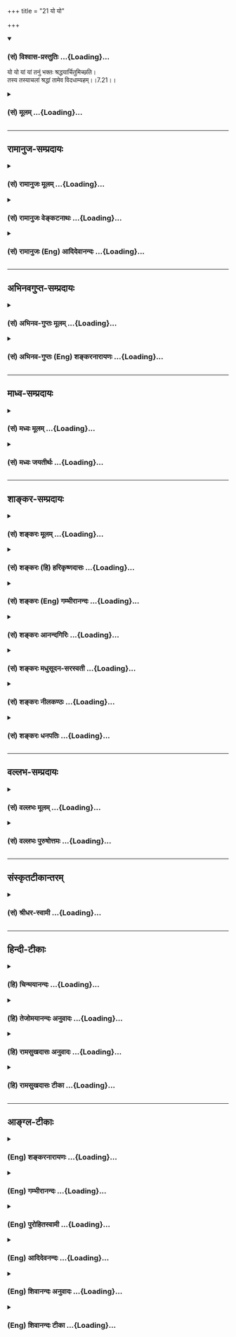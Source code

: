 +++
title = "21 यो यो"

+++
<div class="js_include" newlevelforh1="3" title="(सं) विश्वास-प्रस्तुतिः" unfilled url="/purANam_vaiShNavam/mahAbhAratam/06-bhIShma-parva/03-bhagavad-gItA-parva/saMskRtam/vishvAsa-prastutiH/07_jnAna-vijnAna-yogaH/21_yo_yo.md">
<details open><summary><h3>(सं) विश्वास-प्रस्तुतिः ...{Loading}...</h3></summary>

यो यो यां यां तनुं भक्तः श्रद्धयार्चितुमिच्छति।  
तस्य तस्याचलां श्रद्धां तामेव विदधाम्यहम्।।7.21।।
</details>
</div>
<div class="js_include collapsed" newlevelforh1="3" title="(सं) मूलम्" unfilled url="/purANam_vaiShNavam/mahAbhAratam/06-bhIShma-parva/03-bhagavad-gItA-parva/saMskRtam/mUlam/07_jnAna-vijnAna-yogaH/21_yo_yo.md">
<details><summary><h3>(सं) मूलम् ...{Loading}...</h3></summary>

यो यो यां यां तनुं भक्तः श्रद्धयार्चितुमिच्छति।  
तस्य तस्याचलां श्रद्धां तामेव विदधाम्यहम्।।7.21।।
</details>
</div>


_________________
## रामानुज-सम्प्रदायः
<div class="js_include collapsed" newlevelforh1="3" title="(सं) रामानुजः मूलम्" unfilled url="/purANam_vaiShNavam/mahAbhAratam/06-bhIShma-parva/03-bhagavad-gItA-parva/saMskRtam/rAmAnujaH/mUlam/07_jnAna-vijnAna-yogaH/21_yo_yo.md">
<details><summary><h3>(सं) रामानुजः मूलम् ...{Loading}...</h3></summary>

।।7.21।। ता अपि देवताः मदीयाः तनवःय आदित्ये तिष्ठन्यमादित्यो न वेद
यस्यादित्यः शरीरम् (बृ0 उ₀ 3।7।9) इत्यादिश्रुतिभिः प्रतिपादिताः मदीयाः
तनवः। इति अजानन् अपि **यो यो यां यां** मदीयाम् इन्द्रादिकां **तनुं भक्तः
श्रद्धया अर्चितुम् इच्छति तस्य तस्य** अजानतः अपि मत्तनुविषया एषा श्रद्धा
इति अहम् एव अनुसन्धाय **ताम् एव अचलां** निर्विघ्नां **विदधामि** अहम्।

</details>
</div>
<div class="js_include collapsed" newlevelforh1="3" title="(सं) रामानुजः वेङ्कटनाथः" unfilled url="/purANam_vaiShNavam/mahAbhAratam/06-bhIShma-parva/03-bhagavad-gItA-parva/saMskRtam/rAmAnujaH/venkaTanAthaH/07_jnAna-vijnAna-yogaH/21_yo_yo.md">
<details><summary><h3>(सं) रामानुजः वेङ्कटनाथः ...{Loading}...</h3></summary>

7.21 इति वक्ष्यमाणवशादत्रापि प्रपत्तेरर्चनाङ्गत्वं दर्शयति ता
एवाश्रित्यार्चयन्त इति। विश्वासगर्भफलप्रदत्ववरणपूर्वकं तत्तत्कर्मभिः
प्रीणयन्तीत्यर्थः। प्रपत्तिस्वरूपसामर्थ्यादवधारणसिद्धिः। तदेकोपायता
याञ्चा इति हि तल्लक्षणम्।  
  
।।7.21।। एवं देवतान्तरफलान्तरसक्ता अपि तत्तदाराधनतत्फलयोः शैथिल्ये
सतिअलाभे मत्तकाशिन्या दृष्टा तिर्यक्षु कामिता म.भा. इति न्यायेन
अनर्थहेतुषु निषिद्धेषूपायेषु निमज्जेयुरिति भयात्परमकारुणिकोऽहमेव
तत्तदाराधनहेतुश्रद्धाविघ्नशान्तिं तत्फलं च प्रयच्छामीति श्लोकद्वयेनाह यो
य इति। एक एवश्वरो रामकृष्णाद्यवतारवदादित्यादिविग्रहभाक् न तु
चेतनान्तरमस्तीति कुदृष्टिमतनिरासायाह ता अपीति। अयमभिप्रायः
पूर्वश्लोकेप्रपद्यन्तेऽन्यदेवताः 7।20 इति निर्देशं न
तावदीश्वरासाधारणविग्रहविशेषविषयस्तद्विशिष्टेश्वरविषयो वा भवितुमर्हति
तत्रान्यदेवतात्वव्यपदेशायोगाद्रामकृष्णादिवदेव। ततश्च
चेतनान्तरविषयत्वमवश्याभ्युपगमनीयम्। देवान्देवयजो यान्ति मद्भक्ता यान्ति
मामपि 7।23 इति च पृथग्वक्ष्यते। अतोऽत्र तनुशब्दः
पूर्वोत्तरपरामर्शवशाच्चेतनविशेषविषयः इति सर्वासां
चेतनविशेषरूपदेवतानामीश्वरशरीरत्वप्रदर्शनार्थं श्रुतिमुदाहरतिय आदित्य
इति। नात्र तनुत्वेन भजनं विवक्षितम्। तथा सति प्रतर्दनविद्यादिष्विव
परमात्मोपासनत्वप्रसङ्गात्। न तु मामभिजानन्ति तत्त्वेन 9।24 इति
वक्ष्यमाणत्वाच्चेत्यभिप्रायेणाह मदीयास्तनव इति। अजानन्नपीति। तर्हि
तनुत्वेनात्र निर्देशोऽनुपपन्नो निरर्थकश्चयां यां देवतां इत्येव हि
वक्तव्यमित्यत्राह तस्य तस्येति। यथा नरपतेरात्मस्वरूपमजानतोऽपि
राजशरीरप्रसाधनादिकं कर्तुरन्ततो राजात्मनैव फलमिति न्यायसूचनादुपपन्नोऽत्र
तनुशब्द इति भावः। जातायाः श्रद्धाया अचलत्वं नाम
प्रतिबन्धकराहित्येनाफललाभाय
निरन्तरसन्तन्यमानत्वमित्यभिप्रायेणोक्तंनिर्विघ्नामिति।  
  

</details>
</div>
<div class="js_include collapsed" newlevelforh1="3" title="(सं) रामानुजः (Eng) आदिदेवानन्दः" unfilled url="/purANam_vaiShNavam/mahAbhAratam/06-bhIShma-parva/03-bhagavad-gItA-parva/saMskRtam/rAmAnujaH/english/AdidevAnandaH/07_jnAna-vijnAna-yogaH/21_yo_yo.md">
<details><summary><h3>(सं) रामानुजः (Eng) आदिदेवानन्दः ...{Loading}...</h3></summary>

7.21 These divinities too constitute My body as taught in the Sruti text
like: 'He who, dwelling in the sun, whom the sun does not know, whose
body is the sun' (Br. U., 3.7.9). Whichever devotee seeks to worship
with faith whatever form of Mine, such as the Indra, although not
knowing these divinities to be My forms, I consider his faith as being
directed to My bodies or manifestations, and make his faith steadfast,
i.e., make it free from obstacles.

</details>
</div>


_________________
## अभिनवगुप्त-सम्प्रदायः
<div class="js_include collapsed" newlevelforh1="3" title="(सं) अभिनव-गुप्तः मूलम्" unfilled url="/purANam_vaiShNavam/mahAbhAratam/06-bhIShma-parva/03-bhagavad-gItA-parva/saMskRtam/abhinava-guptaH/mUlam/07_jnAna-vijnAna-yogaH/21_yo_yo.md">
<details><summary><h3>(सं) अभिनव-गुप्तः मूलम् ...{Loading}...</h3></summary>

।।7.20 7.23।। कामैरित्यादि मामपीत्यन्तम्। ये पुनः स्वेन
स्वेनोत्तमादिकामनास्वभावेन विचित्रेण परिच्छिन्नमनसस्ते कामनापहृतचेतनाः
+++(N चेतस)+++) तत्समुचितामेव ममैवावान्तरतनुं देवताविशेषमुपासते। अतो मत एव
कामफलमुपाददते +++(S पासते)+++। किं तु तस्यान्तोऽस्ति निजयैव वासनया
परिमितीकृतत्त्वात्। अत एवेन्द्रादिभावनातात्पर्येण यागादि
कुर्वन्तस्तथाविधमेव फलमुपाददते। मत्प्राप्तिपरास्तु मामेव।

</details>
</div>
<div class="js_include collapsed" newlevelforh1="3" title="(सं) अभिनव-गुप्तः (Eng) शङ्करनारायणः" unfilled url="/purANam_vaiShNavam/mahAbhAratam/06-bhIShma-parva/03-bhagavad-gItA-parva/saMskRtam/abhinava-guptaH/english/shankaranArAyaNaH/07_jnAna-vijnAna-yogaH/21_yo_yo.md">
<details><summary><h3>(सं) अभिनव-गुप्तः (Eng) शङ्करनारायणः ...{Loading}...</h3></summary>

7.21 See Comment under 7.23

</details>
</div>


_________________
## माध्व-सम्प्रदायः
<div class="js_include collapsed" newlevelforh1="3" title="(सं) मध्वः मूलम्" unfilled url="/purANam_vaiShNavam/mahAbhAratam/06-bhIShma-parva/03-bhagavad-gItA-parva/saMskRtam/madhvaH/mUlam/07_jnAna-vijnAna-yogaH/21_yo_yo.md">
<details><summary><h3>(सं) मध्वः मूलम् ...{Loading}...</h3></summary>

।।7.21 7.22।। यां यां ब्रह्मादिरूपां तनुम्। उक्तं च नारदीयेअन्तो
ब्रह्मादिभक्तानां मद्भक्तानामनन्तता इति। मुक्तश्च कां गतिं
गच्छेन्मोक्षश्चैव किमात्मकः म.भा.12।334।3 इत्यादेः परिहारसन्दर्भाच्च
मोक्षधर्मेषु। अवतारे महाविष्णोर्भक्तः कुत्र च मुच्यते त्यादेश्च
ब्रह्मवैवर्ते।

</details>
</div>
<div class="js_include collapsed" newlevelforh1="3" title="(सं) मध्वः जयतीर्थः" unfilled url="/purANam_vaiShNavam/mahAbhAratam/06-bhIShma-parva/03-bhagavad-gItA-parva/saMskRtam/madhvaH/jayatIrthaH/07_jnAna-vijnAna-yogaH/21_yo_yo.md">
<details><summary><h3>(सं) मध्वः जयतीर्थः ...{Loading}...</h3></summary>

।।7.21 7.22।। रामकृष्णादिरूपां भगवत्तनुमिति प्रतीतिनिरासायाह **यां
यामि**ति। कुत एतत्अन्तवत्तु फलं तेषां 7।23 इति
तद्भक्तानामन्तवत्फलवचनात्। तस्य च ब्रह्मादिग्रहणे सम्भवाद्भगवद्ग्रहणे
चाम्सम्भवादिति भावेनाह **उक्त चे**ति। फलस्येति शेषः। गम्यत इति गतिः
इत्यादेः प्रश्नस्य परिहाररूपवाक्यसन्दर्भाच्च। बहुत्वादनुदाहरणमिति भावः।
अनन्तफलत्वं मूलरूपभक्तानामस्तु अवतारतनुभक्तानामन्तवत्फलाङ्गीकारे को
विरोधः इत्यत आह **अवतार इति**। कुत्र चावतारे।

</details>
</div>


_________________
## शाङ्कर-सम्प्रदायः
<div class="js_include collapsed" newlevelforh1="3" title="(सं) शङ्करः मूलम्" unfilled url="/purANam_vaiShNavam/mahAbhAratam/06-bhIShma-parva/03-bhagavad-gItA-parva/saMskRtam/shankaraH/mUlam/07_jnAna-vijnAna-yogaH/21_yo_yo.md">
<details><summary><h3>(सं) शङ्करः मूलम् ...{Loading}...</h3></summary>

।।7.21।। **यः यः** कामी **यां यां** देवता**तनुं श्रद्धया** संयुक्तः
**भक्त**श्च सन् **अर्चितुं** पूजयितुम् **इच्छति तस्य तस्य** कामिनः
**अचलां** स्थिरां **श्रद्धां तामेव विदधामि** स्थिरीकरोमि।। ययैव पूर्वं
प्रवृत्तः स्वभावतो यः यां देवतातनुं श्रद्धया अर्चितुम् इच्छति

</details>
</div>
<div class="js_include collapsed" newlevelforh1="3" title="(सं) शङ्करः (हि) हरिकृष्णदासः" unfilled url="/purANam_vaiShNavam/mahAbhAratam/06-bhIShma-parva/03-bhagavad-gItA-parva/saMskRtam/shankaraH/hindI/harikRShNadAsaH/07_jnAna-vijnAna-yogaH/21_yo_yo.md">
<details><summary><h3>(सं) शङ्करः (हि) हरिकृष्णदासः ...{Loading}...</h3></summary>

।।7.21।। उन कामी पुरुषोंमेंसे जोजो सकाम भक्त जिसजिस देवताके स्वरूपका
श्रद्धा और भक्तियुक्त होकर अर्चनपूजन करना चाहता है उसउस भक्तकी
देवताविषयक उस श्रद्धाको मैं अचल स्थिर कर देता हूँ। अभिप्राय यह कि जो
पुरुष पहले स्वभावसे ही प्रवृत्त हुआ जिस श्रद्धाद्वारा जिस देवताके
स्वरूपका पूजन करना चाहता है (उस पुरुषकी उसी श्रद्धाको मैं स्थिर कर देता
हूँ )।

</details>
</div>
<div class="js_include collapsed" newlevelforh1="3" title="(सं) शङ्करः (Eng) गम्भीरानन्दः" unfilled url="/purANam_vaiShNavam/mahAbhAratam/06-bhIShma-parva/03-bhagavad-gItA-parva/saMskRtam/shankaraH/english/gambhIrAnandaH/07_jnAna-vijnAna-yogaH/21_yo_yo.md">
<details><summary><h3>(सं) शङ्करः (Eng) गम्भीरानन्दः ...{Loading}...</h3></summary>

7.21 Yam yam, whichever; tanum, form of a deity; yah, any covetous
person- among these people with desires; who, being endowed sraddhaya,
with faith; and being a bhaktah, devotee; icchati, wants; arcitum, to
worship; tam eva, that very; acalam, firm, steady; sraddham, faith;
tasya, of his, of that particular covetous person-that very faith with
which he desires to worship whatever form of a deity, in which (worship)
he was earlier engaged under the impulsion of his own nature-; \[Ast.
takes the portion 'svabhavatah yo yam devata-tanum sraddhaya arcitum
icchati' with the next verse.-Tr.\] vidadhami, I strengthen.

</details>
</div>
<div class="js_include collapsed" newlevelforh1="3" title="(सं) शङ्करः आनन्दगिरिः" unfilled url="/purANam_vaiShNavam/mahAbhAratam/06-bhIShma-parva/03-bhagavad-gItA-parva/saMskRtam/shankaraH/AnandagiriH/07_jnAna-vijnAna-yogaH/21_yo_yo.md">
<details><summary><h3>(सं) शङ्करः आनन्दगिरिः ...{Loading}...</h3></summary>

।।7.21।। तत्तद्देवताप्रसादात्कामिनामपि सर्वेश्वरे सर्वात्मके वासुदेवे
क्रमेण भक्तिर्भविष्यतीत्याशङ्क्याह **तेषां चेति।** स्वभावतो
जन्मान्तरीयसंस्कारवशादित्यर्थः। भगवद्विहितया स्थिरया श्रद्धया
संस्काराधीनया देवताविशेषमाराधयतोऽपि भगवदनुग्रहादेव फलप्राप्तिरित्याह
**यो यो यां यामिति।**

</details>
</div>
<div class="js_include collapsed" newlevelforh1="3" title="(सं) शङ्करः मधुसूदन-सरस्वती" unfilled url="/purANam_vaiShNavam/mahAbhAratam/06-bhIShma-parva/03-bhagavad-gItA-parva/saMskRtam/shankaraH/madhusUdana-sarasvatI/07_jnAna-vijnAna-yogaH/21_yo_yo.md">
<details><summary><h3>(सं) शङ्करः मधुसूदन-सरस्वती ...{Loading}...</h3></summary>

।।7.21।। तत्तद्देवताप्रसादात्तेषामपि सर्वेश्वरे भगवति वासुदेवे
भक्तिर्भविष्यतीति न शङ्कनीयम्। यतः तेषां मध्ये यो यः कामी यां यां तनुं
देवतामूर्तिं श्रद्धया जन्मान्तरवासनाबलप्रादुर्भूतया भक्त्या संयुक्तः
सन्नर्चितुं अर्चयितुमिच्छति प्रवर्तते। चौरादिकस्यार्चयतेर्णिजभावपक्षे
रूपमिदम्। तस्य तस्य कामिनस्तामेव देवतातनुं प्रति श्रद्धां
पूर्ववासनावशात्प्राप्तां भक्तिमचलां स्थिरां विदधामि करोम्यहमन्तर्यामी
नतु मद्विषयां श्रद्धां तस्य तस्य करोमीत्यर्थः। तामेव श्रद्धामिति
व्याख्याने यच्छब्दानन्वयः स्पष्टस्तस्मात्प्रतिशब्दमध्याहृत्य
व्याख्यातम्।

</details>
</div>
<div class="js_include collapsed" newlevelforh1="3" title="(सं) शङ्करः नीलकण्ठः" unfilled url="/purANam_vaiShNavam/mahAbhAratam/06-bhIShma-parva/03-bhagavad-gItA-parva/saMskRtam/shankaraH/nIlakaNThaH/07_jnAna-vijnAna-yogaH/21_yo_yo.md">
<details><summary><h3>(सं) शङ्करः नीलकण्ठः ...{Loading}...</h3></summary>

।।7.21।। किंच यो यो भक्तः सात्विको राजसस्तामसो वा यां यां तनुं तादृशीमेव
देवादिरूपां यक्षरक्षोरूपां भूतप्रेतरूपां वा मूर्तिं श्रद्धया
तादृश्यैवार्चितुमिच्छति तस्य तस्य भक्तस्य तामेव श्रद्धां सात्त्विकीं
राजसीं तामसीं वाहं सर्वेश्वरोऽचलां विदधामि।

</details>
</div>
<div class="js_include collapsed" newlevelforh1="3" title="(सं) शङ्करः धनपतिः" unfilled url="/purANam_vaiShNavam/mahAbhAratam/06-bhIShma-parva/03-bhagavad-gItA-parva/saMskRtam/shankaraH/dhanapatiH/07_jnAna-vijnAna-yogaH/21_yo_yo.md">
<details><summary><h3>(सं) शङ्करः धनपतिः ...{Loading}...</h3></summary>

।।7.21।। ननु तत्तत्कामैर्हृतज्ञानानामपि तेषां तत्तद्देवतानुग्रहात्क्रमेण
विवेके लब्धे त्वयि वासुदेवे भक्तिर्मविष्यतीति चेत्तत्राह य इति। यः कामी
यां यां देवतातनुं श्रद्धया संयुक्तो भक्तः सन्नर्चितुं पूजयितुमिच्छति
तस्य तस्य कामिनः श्रद्धां यया भक्तः सन्नर्चितुमिच्छति तामेवाचलां स्थिरां
विदधामि करोमि। यां यां तनुमिति यच्छब्धान्वयस्तु यो यां
देवतातनुमर्चितुमिच्छतीत्यादिवदद्भिराचार्यौरुत्तरश्लोकस्थ तस्या इत्यनेन
दर्शितः। एतेन यां देवतातनुं प्रति श्रद्धां विदधामि तामेव श्रद्धामिति
व्याख्याने यच्छब्दान्वयः स्पष्टस्तस्मात्प्रतिशब्दमध्याहृत्य
व्याख्यातमिति प्रत्युक्तम्। तामेव श्रद्धामिति भाष्यकृद्य्धाख्याने
प्रतिशब्दाध्याहारं विनैव उक्तरीत्या यच्छब्दान्वयस्य
स्पष्टत्वेननैवंवदतामज्ञताया अतिस्फटत्वात्।

</details>
</div>


_________________
## वल्लभ-सम्प्रदायः
<div class="js_include collapsed" newlevelforh1="3" title="(सं) वल्लभः मूलम्" unfilled url="/purANam_vaiShNavam/mahAbhAratam/06-bhIShma-parva/03-bhagavad-gItA-parva/saMskRtam/vallabhaH/mUlam/07_jnAna-vijnAna-yogaH/21_yo_yo.md">
<details><summary><h3>(सं) वल्लभः मूलम् ...{Loading}...</h3></summary>

।।7.21।। ता अपि देवता मदीयाः शरीरभूताः य आदित्ये तिष्ठन्नादित्यादन्तरो
यमादित्यो न वेद यस्यादित्यः शरीरं बृ.उ.3।7।9
इत्यादिश्रुतिभिस्तथाप्रतिपादनात्। तदजानन्नेव यो यो यां यां इति
तस्याजानतोऽपि मच्छरीरभूतविषयकैषा श्रद्धेत्यहमोकोऽनुसन्धाय तां
श्रद्धामेवाचलां विदधामि।

</details>
</div>
<div class="js_include collapsed" newlevelforh1="3" title="(सं) वल्लभः पुरुषोत्तमः" unfilled url="/purANam_vaiShNavam/mahAbhAratam/06-bhIShma-parva/03-bhagavad-gItA-parva/saMskRtam/vallabhaH/puruShottamaH/07_jnAna-vijnAna-yogaH/21_yo_yo.md">
<details><summary><h3>(सं) वल्लभः पुरुषोत्तमः ...{Loading}...</h3></summary>

  
  
।।7.21।। अतोऽहमपि तान् स्वरूपरसदानायोग्यांस्तद्देवताभजने दृढान्
करोमीत्याह यो य इति। यो यो भक्तो यां यां तनुं यां यां देवतामूर्तिं
श्रद्धया स्वकामसिद्ध्यर्थं शुद्धान्तःकरणेन अर्चितुमिच्छति तस्य भक्तस्य
तामेव श्रद्धामचलां शास्त्रज्ञानादिना वा चालयितुमयोग्यामहमेव विदधामि
करोमि पोषयामि चेत्यर्थः।  
  

</details>
</div>


_________________
## संस्कृतटीकान्तरम्
<div class="js_include collapsed" newlevelforh1="3" title="(सं) श्रीधर-स्वामी" unfilled url="/purANam_vaiShNavam/mahAbhAratam/06-bhIShma-parva/03-bhagavad-gItA-parva/saMskRtam/shrIdhara-svAmI/07_jnAna-vijnAna-yogaH/21_yo_yo.md">
<details><summary><h3>(सं) श्रीधर-स्वामी ...{Loading}...</h3></summary>

।।7.21।।**यो यो यां यामिति।** तेषां मध्ये यो यो भक्तः यां यां तनुं
देवतारूपां मदीयामेव मूर्तिं श्रद्धयार्चितुमिच्छति प्रवर्तते तस्य तस्य
भक्तस्य तत्तन्मूर्तिविषयां तामेव श्रद्धामचलां दृढामहमन्तर्यामी विदधामि
करोमि।

</details>
</div>


_________________
## हिन्दी-टीकाः
<div class="js_include collapsed" newlevelforh1="3" title="(हि) चिन्मयानन्दः" unfilled url="/purANam_vaiShNavam/mahAbhAratam/06-bhIShma-parva/03-bhagavad-gItA-parva/hindI/chinmayAnandaH/07_jnAna-vijnAna-yogaH/21_yo_yo.md">
<details><summary><h3>(हि) चिन्मयानन्दः ...{Loading}...</h3></summary>

।।7.21।। इस अध्याय के प्रारम्भिक भाग में ही आत्मानात्म विवेक (जड़चेतन का
विभाजन) करके भगवान् श्रीकृष्ण ने वर्णन किया है कि किस प्रकार उनमें समस्त
नामरूप पिरोये हुए हैं। उसके पश्चात् उन्होंने यह भी बताया कि किस प्रकार
त्रिगुणात्मिका मायाजनित विकारों से मोहित होकर मनुष्य अपने शुद्ध
आत्मस्वरूप को नहीं पहचान पाता। आत्मचैतन्य के बिना शरीर मन और बुद्धि की
जड़ उपाधियाँ स्वयं कार्य नहीं कर सकती हैं। जगत् में देखा जाता है कि सभी
भक्तजन एक ही रूप में ईश्वर की आराधना नहीं करते। प्रत्येक भक्त अपने इष्ट
देवता की पूजा के द्वारा सत्य तक पहुँचने का प्रयत्न करता है। भगवान्
श्रीकृष्ण स्पष्ट घोषणा करते हैं कि कोई भी भक्त किसी भी स्थान पर मन्दिर
मस्जिद गुरुद्वारा या गिरजाघर में एकान्त में या सार्वजनिक स्थान में किसी
भी रूप में ईश्वर की पूजा श्रद्धा के साथ करता है उसकी उस श्रद्धा को उसके
इष्ट देवता में मैं स्थिर करता हूँ। गीता के मर्म को जानने वाला सच्चा
विद्यार्थी कदापि कट्टरपंथी पृथकतावादी या असहिष्णु नहीं हो सकता। ईश्वर के
सभी सगुण रूपों का अधिष्ठान एक परम सत्य ही है जहाँ से भक्त के हृदय में
भक्तिरूपी पौधा पल्लवित पुष्पित और फलित होने के लिए श्रद्धारूपी जल
प्राप्त करता है क्योंकि भगवान् स्वयं कहते हैं मैं उस श्रद्धा को स्थिर
करता हूँ। आध्यात्मदृष्टि से विचार करने पर इस श्लोक का और अधिक गम्भीर अर्थ
भी स्पष्ट हो जाता है। मनुष्य जिस विषय का निरन्तर चिन्तन करता रहता है
उसमें वह दृढ़ता से आसक्त और स्थित हो जाता है। अखण्ड चिन्तन से मन में उस
विषय के संस्कार दृढ़ हो जाते हैं और फिर उसके अनुसार ही उस मनुष्य की
इच्छायें और कर्म होते हैं। इसी नियम के अनुसार सतत आत्मचिन्तन करने से भी
मनुष्य अपने शुद्ध स्वरूप का साक्षात् अनुभव कर सकता है। सारांशत भगवान् का
कथन हैं कि जैसा हम विचार करते हैं वैसा ही हम बनते हैं। अत यदि कोई
व्यक्ति दुर्गुणों का शिकार हो गया हो अथवा अन्य व्यक्ति दैवी गुणों से
संपन्न हो तो यह दोनों के भिन्नभिन्न विचारों का ही परिणाम समझना चाहिए।
विचार प्रकृति का अंग है विचारों के अनुरूप जगत् होता है जिसका एक अधिष्ठान
है सर्वव्यापी आत्मतत्त्व। सतत समृद्ध हो रही श्रद्धा के द्वारा मनुष्य किस
प्रकार इष्ट फल को प्राप्त करता है

</details>
</div>
<div class="js_include collapsed" newlevelforh1="3" title="(हि) तेजोमयानन्दः अनुवादः" unfilled url="/purANam_vaiShNavam/mahAbhAratam/06-bhIShma-parva/03-bhagavad-gItA-parva/hindI/tejomayAnandaH/anuvAdaH/07_jnAna-vijnAna-yogaH/21_yo_yo.md">
<details><summary><h3>(हि) तेजोमयानन्दः अनुवादः ...{Loading}...</h3></summary>

।।7.21।। जो-जो (सकामी) भक्त जिस-जिस (देवता के) रूप को श्रद्धा से पूजना
चाहता है, उस-उस (भक्त) की मैं उस ही देवता के प्रति श्रद्धा को स्थिर करता
हूँ।।

</details>
</div>
<div class="js_include collapsed" newlevelforh1="3" title="(हि) रामसुखदासः अनुवादः" unfilled url="/purANam_vaiShNavam/mahAbhAratam/06-bhIShma-parva/03-bhagavad-gItA-parva/hindI/rAmasukhadAsaH/anuvAdaH/07_jnAna-vijnAna-yogaH/21_yo_yo.md">
<details><summary><h3>(हि) रामसुखदासः अनुवादः ...{Loading}...</h3></summary>

।।7.21।। जो-जो भक्त जिस-जिस देवताका श्रद्धापूर्वक पूजन करना चाहता है,
उस-उस देवताके प्रति मैं उसकी श्रद्धाको दृढ़ कर देता हूँ।

</details>
</div>
<div class="js_include collapsed" newlevelforh1="3" title="(हि) रामसुखदासः टीका" unfilled url="/purANam_vaiShNavam/mahAbhAratam/06-bhIShma-parva/03-bhagavad-gItA-parva/hindI/rAmasukhadAsaH/TIkA/07_jnAna-vijnAna-yogaH/21_yo_yo.md">
<details><summary><h3>(हि) रामसुखदासः टीका ...{Loading}...</h3></summary>

।।7.21।।***व्याख्या--***'यो यो यां यां तनुं भक्तः ৷৷. तामेव
विदधाम्यहम्'--****जो-जो मनुष्य जिस-जिस देवताका भक्त होकर श्रद्धापूर्वक
यजन-पूजन करना चाहता है ,उस-उस मनुष्यकी श्रद्धा उस-उस देवताके प्रति मैं
अचल (दृढ़) कर देता हूँ। वे दूसरोंमें न लगकर मेरेमें ही लग जायँ--ऐसा मैं
नहीं करता। यद्यपि उन-उन देवताओंमें लगनेसे कामनाके कारण उनका कल्याण नहीं
होता, फिर भी मैं उनको उनमें लगा देता हूँ, तो जो मेरेमें श्रद्धा-प्रेम
रखते हैं, अपना कल्याण करना चाहते हैं, उनकी श्रद्धाको मैं अपने प्रति दृढ़
कैसे नहीं करूँगा अर्थात् अवश्य करूँगा। कारण कि मैं प्राणिमात्रका सुहृद्
हूँ--**'सुहृदं सर्वभूतानाम्'** (गीता 5। 29)। इसपर यह शङ्का होती है कि आप
सबकी श्रद्धा अपनेमें ही दृढ़ क्यों नहीं करते; इसपर भगवान् मानो यह कहते
हैं कि अगर मैं सबकी श्रद्धाको अपने प्रति दृढ़ करूँ तो मनुष्यजन्मकी
स्वतन्त्रता, सार्थकता ही कहाँ रही तथा मेरी स्वार्थपरताका त्याग कहाँ हुआ;
अगर लोगोंको अपनेमें ही लगानेका मेरा आग्रह रहे, तो यह कोई बड़ी बात नहीं
है क्योंकि ऐसा बर्ताव तो दुनियाके सभी स्वार्थी जीवोंका स्वाभाविक होता
है। अतः मैं इस स्वार्थपरताको मिटाकर ऐसा स्वभाव सिखाना चाहता हूँ कि कोई
भी मनुष्य पक्षपात करके दूसरोंसे केवल अपनी पूजा-प्रतिष्ठा करवानेमें ही न
लगा रहे और किसीको पराधीन न बनाये। अब दूसरी शङ्का यह होती है कि आप उनकी
श्रद्धाको उन देवताओंके प्रति दृढ़ कर देते हैं, इससे आपकी साधुता तो सिद्ध
हो गयी, पर उन जीवोंका तो आपसे विमुख होनेसे अहित ही हुआ; इसका समाधान यह
है कि अगर मैं उनकी श्रद्धाको दूसरोंसे हटाकर अपनेमें लगानेका भाव रखूँगा
तो उनकी मेरेमें अश्रद्धा हो जायगी। परन्तु अगर मैं अपनेमें लगानेका भाव
नहीं रखूँगा और उनको स्वतन्त्रता दूँगा, तो उस स्वतन्त्रताको पानेवालोंमें
जो बुद्धिमान् होंगे, वे मेरे इस बर्तावको देखकर मेरी तरफ ही आकृष्ट होंगे।
अतः उनके उद्धारका यही तरीका बढ़िया है।  
  
अब तीसरी शङ्का यह होती है कि जब आप स्वयं उनकी श्रद्धाको दूसरोंमें दृढ़
कर देते हैं, तो फिर उस श्रद्धाको कोई मिटा ही नहीं सकता। फिर तो उसका पतन
ही होता चला जायगा; इसका समाधान यह है कि मैं उनकी श्रद्धाको देवताओंके
प्रति ही दृढ़ करता हूँ, दूसरोंके प्रति नहीं--ऐसी बात नहीं है। मैं तो
उनकी इच्छाके अनुसार ही उनकी श्रद्धाको दृढ़ करता हूँ और अपनी इच्छाको
बदलनेमें मनुष्य स्वतन्त्र है, योग्य है। इच्छाको बदलनेमें वे परवश, निर्बल
और अयोग्य नहीं हैं। अगर इच्छाको बदलनेमें वे परवश होते तो फिर
मनुष्यजन्मकी महिमा ही कहाँ रही; और इच्छा (कामना-) का त्याग करनेकी आज्ञा
भी मैं कैसे दे सकता था--**'जहि शत्रुं महाबाहो कामरूपं दुरासदम्'** (गीता
3। 43);

</details>
</div>


_________________
## आङ्ग्ल-टीकाः
<div class="js_include collapsed" newlevelforh1="3" title="(Eng) शङ्करनारायणः" unfilled url="/purANam_vaiShNavam/mahAbhAratam/06-bhIShma-parva/03-bhagavad-gItA-parva/english/shankaranArAyaNaH/07_jnAna-vijnAna-yogaH/21_yo_yo.md">
<details><summary><h3>(Eng) शङ्करनारायणः ...{Loading}...</h3></summary>

7.21. Whatever may be the form \[of the deity\] a devotee-whosoever he
may be-desires to worship with faith, I assume that form which is firm
and is according to \[his\] faith.

</details>
</div>
<div class="js_include collapsed" newlevelforh1="3" title="(Eng) गम्भीरानन्दः" unfilled url="/purANam_vaiShNavam/mahAbhAratam/06-bhIShma-parva/03-bhagavad-gItA-parva/english/gambhIrAnandaH/07_jnAna-vijnAna-yogaH/21_yo_yo.md">
<details><summary><h3>(Eng) गम्भीरानन्दः ...{Loading}...</h3></summary>

7.21 Whichever form (of a deity) any devotee wants to worship with
faith, that very firm faith of his I strengthen.

</details>
</div>
<div class="js_include collapsed" newlevelforh1="3" title="(Eng) पुरोहितस्वामी" unfilled url="/purANam_vaiShNavam/mahAbhAratam/06-bhIShma-parva/03-bhagavad-gItA-parva/english/purohitasvAmI/07_jnAna-vijnAna-yogaH/21_yo_yo.md">
<details><summary><h3>(Eng) पुरोहितस्वामी ...{Loading}...</h3></summary>

7.21 But whatever the form of worship, if the devotee have faith, then
upon his faith in that worship do I set My own seal.

</details>
</div>
<div class="js_include collapsed" newlevelforh1="3" title="(Eng) आदिदेवनन्दः" unfilled url="/purANam_vaiShNavam/mahAbhAratam/06-bhIShma-parva/03-bhagavad-gItA-parva/english/AdidevanandaH/07_jnAna-vijnAna-yogaH/21_yo_yo.md">
<details><summary><h3>(Eng) आदिदेवनन्दः ...{Loading}...</h3></summary>

7.21 Whichever devotee seeks to worship with faith whatever form, I make
that very faith steadfast.

</details>
</div>
<div class="js_include collapsed" newlevelforh1="3" title="(Eng) शिवानन्दः अनुवादः" unfilled url="/purANam_vaiShNavam/mahAbhAratam/06-bhIShma-parva/03-bhagavad-gItA-parva/english/shivAnandaH/anuvAdaH/07_jnAna-vijnAna-yogaH/21_yo_yo.md">
<details><summary><h3>(Eng) शिवानन्दः अनुवादः ...{Loading}...</h3></summary>

7.21 Whatsoever form any devotee desires to worship with faith that
(same) faith of his I make firm and unflinching.

</details>
</div>
<div class="js_include collapsed" newlevelforh1="3" title="(Eng) शिवानन्दः टीका" unfilled url="/purANam_vaiShNavam/mahAbhAratam/06-bhIShma-parva/03-bhagavad-gItA-parva/english/shivAnandaH/TIkA/07_jnAna-vijnAna-yogaH/21_yo_yo.md">
<details><summary><h3>(Eng) शिवानन्दः टीका ...{Loading}...</h3></summary>

7.21 यः who; यः who; याम् which; याम् which; तनुम् form; भक्तः devotee;
श्रद्धया with faith; अर्चितुम् to worship; इच्छति desires; तस्य तस्य of
him; अचलाम् unflinching; श्रद्धाम् faith; ताम् that; एव surely; विदधामि
make; अहम् I.Commentary Tanu or body is used here in the sense of a
Devata (god).The Lord; the indweller of all beings; makes the faith of
that devotee who worships the lesser divinities; which is born of the
Samskaras of his previous birth; steady and unswerving.
(Cf.IV.11IX.22and23)

</details>
</div>
